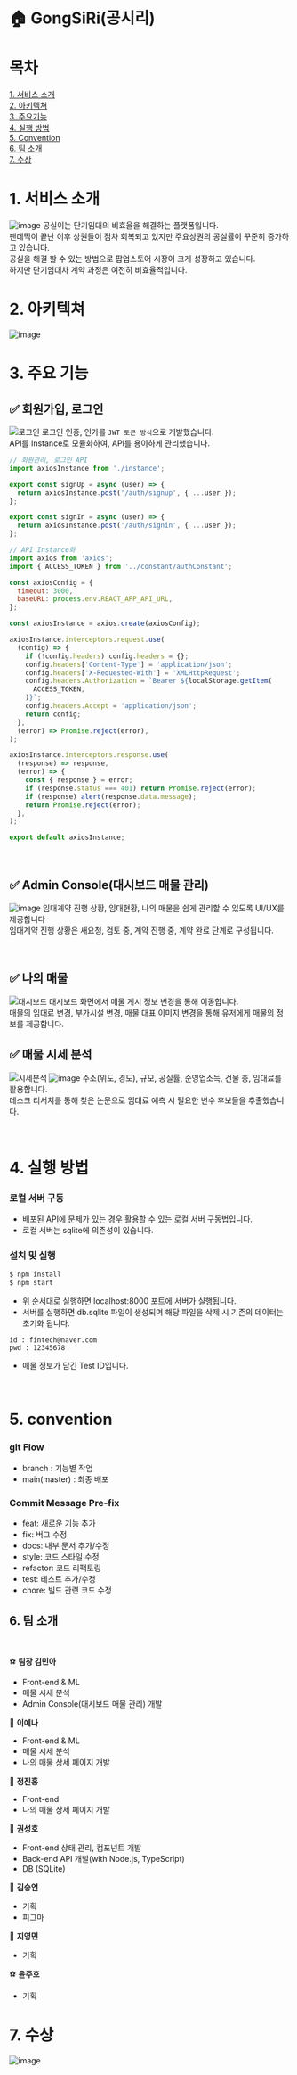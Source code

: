 # 🏠 GongSiRi(공시리)

# 목차
[1. 서비스 소개](#1._서비스_소개) <br>
[2. 아키텍쳐](#2._아키텍쳐) <br>
[3. 주요기능](#3._주요_기능) <br>
[4. 실행 방법](#4._실행_방법) <br> 
[5. Convention](#5._convention) <br>
[6. 팀 소개](#6._팀_소개) <br>
[7. 수상](#7._수상) <br>

# 1. 서비스 소개
![image](https://github.com/Gong-siri/GongSiRi_Front/assets/86208370/356ec331-0c98-418d-bd5c-2f9624b47cc6)
공실이는 단기임대의 비효율을 해결하는 플랫폼입니다. <br>
팬데믹이 끝난 이후 상권들이 점차 회복되고 있지만 주요상권의 공실률이 꾸준히 증가하고 있습니다. <br>
공실을 해결 할 수 있는 방법으로 팝업스토어 시장이 크게 성장하고 있습니다. <br>
하지만 단기임대차 계약 과정은 여전히 비효율적입니다. 


# 2. 아키텍쳐
![image](https://github.com/Gong-siri/GongSiRi_Front/assets/86208370/0722f126-a3ea-4a23-b2db-9d521a485435)

# 3. 주요 기능

## ✅ 회원가입, 로그인
![로그인](https://github.com/Gong-siri/GongSiRi_Front/assets/86208370/cbf6d8d1-c631-45dd-ba26-fe23dda6e321)
로그인 인증, 인가를 `JWT 토큰 방식`으로 개발했습니다. <br>
API를 Instance로 모듈화하여, API를 용이하게 관리했습니다. <br>

```js
// 회원관리, 로그인 API
import axiosInstance from './instance';

export const signUp = async (user) => {
  return axiosInstance.post('/auth/signup', { ...user });
};

export const signIn = async (user) => {
  return axiosInstance.post('/auth/signin', { ...user });
};
```


```js
// API Instance화
import axios from 'axios';
import { ACCESS_TOKEN } from '../constant/authConstant';

const axiosConfig = {
  timeout: 3000,
  baseURL: process.env.REACT_APP_API_URL,
};

const axiosInstance = axios.create(axiosConfig);

axiosInstance.interceptors.request.use(
  (config) => {
    if (!config.headers) config.headers = {};
    config.headers['Content-Type'] = 'application/json';
    config.headers['X-Requested-With'] = 'XMLHttpRequest';
    config.headers.Authorization = `Bearer ${localStorage.getItem(
      ACCESS_TOKEN,
    )}`;
    config.headers.Accept = 'application/json';
    return config;
  },
  (error) => Promise.reject(error),
);

axiosInstance.interceptors.response.use(
  (response) => response,
  (error) => {
    const { response } = error;
    if (response.status === 401) return Promise.reject(error);
    if (response) alert(response.data.message);
    return Promise.reject(error);
  },
);

export default axiosInstance;
```

<br>

## ✅ Admin Console(대시보드 매물 관리)
![image](https://github.com/Gong-siri/GongSiRi_Front/assets/86208370/fb056f42-eede-497b-8a7d-843a081f8981)
임대계약 진행 상황, 임대현황, 나의 매물을 쉽게 관리할 수 있도록 UI/UX를 제공합니다<br> 
임대계약 진행 상황은 새요청, 검토 중, 계약 진행 중, 계약 완료 단계로 구성됩니다.

<br>

## ✅ 나의 매물
![대시보드](https://github.com/Gong-siri/GongSiRi_Front/assets/86208370/0e945778-5a9b-4619-8a3d-4da0f2d43e49)
대시보드 화면에서 매물 게시 정보 변경을 통해 이동합니다. <br> 
매물의 임대료 변경, 부가시설 변경, 매물 대표 이미지 변경을 통해 유저에게 매물의 정보를 제공합니다.

## ✅ 매물 시세 분석
![시세분석](https://github.com/Gong-siri/.github/assets/86208370/31fe96cd-5b29-4ea0-89ca-80015aabed02)
![image](https://github.com/Gong-siri/.github/assets/86208370/d7ead6f2-4883-4208-88d3-1f0f559068de)
주소(위도, 경도), 규모, 공실률, 순영업소득, 건물 층, 임대료를 활용합니다. <br>
데스크 리서치를 통해 찾은 논문으로 임대료 예측 시 필요한 변수 후보들을 추출했습니다. <div>


<br>

# 4. 실행 방법

### 로컬 서버 구동

- 배포된 API에 문제가 있는 경우 활용할 수 있는 로컬 서버 구동법입니다.
- 로컬 서버는 sqlite에 의존성이 있습니다.

### 설치 및 실행

```zsh
$ npm install
$ npm start
```

- 위 순서대로 실행하면 localhost:8000 포트에 서버가 실행됩니다.
- 서버를 실행하면 db.sqlite 파일이 생성되며 해당 파일을 삭제 시 기존의 데이터는 초기화 됩니다.

```
id : fintech@naver.com
pwd : 12345678
```
- 매물 정보가 담긴 Test ID입니다. 
  
</br>

# 5. convention

### **git Flow**

- branch : 기능별 작업
- main(master) : 최종 배포

### **Commit Message Pre-fix**

- feat: 새로운 기능 추가
- fix: 버그 수정
- docs: 내부 문서 추가/수정
- style: 코드 스타일 수정
- refactor: 코드 리팩토링
- test: 테스트 추가/수정
- chore: 빌드 관련 코드 수정

## 6. 팀 소개
<br>

⚽ **팀장 김민아**
* Front-end & ML
* 매물 시세 분석
* Admin Console(대시보드 매물 관리) 개발

🐰 **이예나**
* Front-end & ML
* 매물 시세 분석
* 나의 매물 상세 페이지 개발

 🐨 **정진홍**
* Front-end
* 나의 매물 상세 페이지 개발

🐼 **권성호**
* Front-end 상태 관리, 컴포넌트 개발
* Back-end API 개발(with Node.js, TypeScript)
* DB (SQLite)
  

🐹 **김승연**
* 기획
* 피그마 

🐶 **지영민**
* 기획


⚽ **윤주호**
* 기획

# 7. 수상
![image](https://github.com/Gong-siri/.github/assets/86208370/a01a84d4-cea2-4730-a751-a5565350302e)



